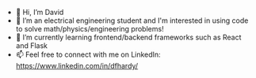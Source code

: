 - 👋 Hi, I’m David
- 👀 I’m an electrical engineering student and I'm interested in using code to solve math/physics/engineering problems!
- 🌱 I’m currently learning frontend/backend frameworks such as React and Flask
- 📫 Feel free to connect with me on LinkedIn: https://www.linkedin.com/in/dfhardy/

<!---
davidfhardy/davidfhardy is a ✨ special ✨ repository because its `README.md` (this file) appears on your GitHub profile.
You can click the Preview link to take a look at your changes.
--->
